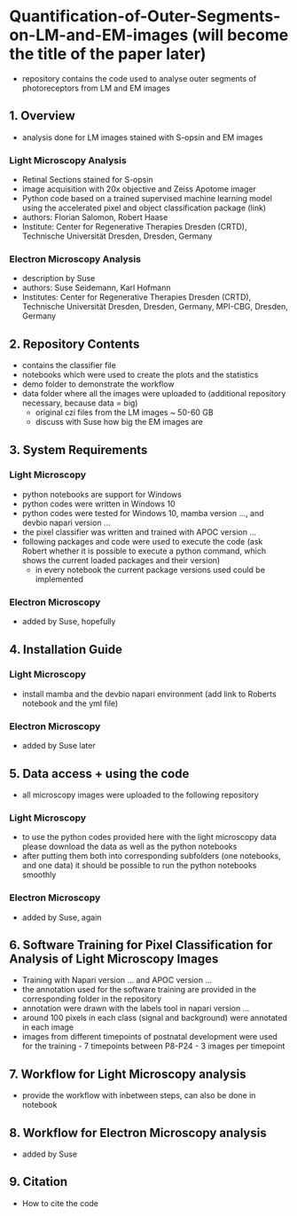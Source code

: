 # Quantification-of-Outer-Segments-on-LM-and-EM-images (will become the title of the paper later)
- repository contains the code used to analyse outer segments of photoreceptors from LM and EM images

## 1. Overview
- analysis done for LM images stained with S-opsin and EM images

### Light Microscopy Analysis
- Retinal Sections stained for S-opsin
- image acquisition with 20x objective and Zeiss Apotome imager
- Python code based on a trained supervised machine learning model using the accelerated pixel and object classification package (link)
- authors: Florian Salomon, Robert Haase
- Institute: Center for Regenerative Therapies Dresden (CRTD), Technische Universität Dresden, Dresden, Germany

### Electron Microscopy Analysis
- description by Suse
- authors: Suse Seidemann, Karl Hofmann
- Institutes: Center for Regenerative Therapies Dresden (CRTD), Technische Universität Dresden, Dresden, Germany, MPI-CBG, Dresden, Germany

## 2. Repository Contents
- contains the classifier file
- notebooks which were used to create the plots and the statistics
- demo folder to demonstrate the workflow
- data folder where all the images were uploaded to (additional repository necessary, because data = big)
    - original czi files from the LM images ~ 50-60 GB
    - discuss with Suse how big the EM images are

## 3. System Requirements

### Light Microscopy 
- python notebooks are support for Windows
- python codes were written in Windows 10
- python codes were tested for Windows 10, mamba version ..., and devbio napari version ...
- the pixel classifier was written and trained with APOC version ...
- following packages and code were used to execute the code (ask Robert whether it is possible to execute a python command, which shows the current loaded packages and their version)
    - in every notebook the current package versions used could be implemented

### Electron Microscopy
- added by Suse, hopefully

## 4. Installation Guide

### Light Microscopy
- install mamba and the devbio napari environment (add link to Roberts notebook and the yml file)

### Electron Microscopy
- added by Suse later

## 5. Data access + using the code
- all microscopy images were uploaded to the following repository

### Light Microscopy
- to use the python codes provided here with the light microscopy data please download the data as well as the python notebooks
- after putting them both into corresponding subfolders (one notebooks, and one data) it should be possible to run the python notebooks smoothly

### Electron Microscopy
- added by Suse, again

## 6. Software Training for Pixel Classification for Analysis of Light Microscopy Images
- Training with Napari version ... and APOC version ...
- the annotation used for the software training are provided in the corresponding folder in the repository 
- annotation were drawn with the labels tool in napari version ...
- around 100 pixels in each class (signal and background) were annotated in each image
- images from different timepoints of postnatal development were used for the training
      - 7 timepoints between P8-P24
      - 3 images per timepoint

## 7. Workflow for Light Microscopy analysis
- provide the workflow with inbetween steps, can also be done in notebook

## 8. Workflow for Electron Microscopy analysis
- added by Suse

## 9. Citation
- How to cite the code

